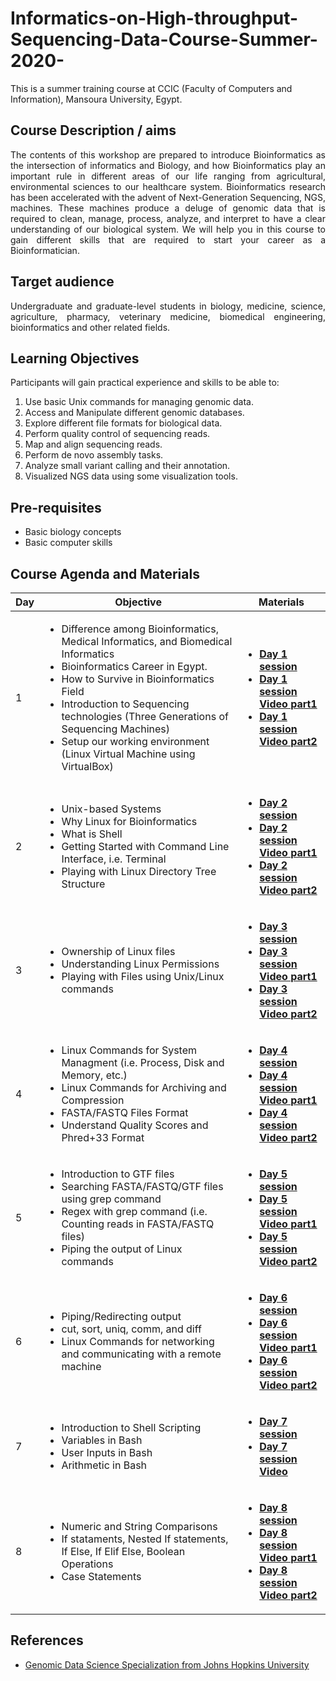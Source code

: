 # Informatics-on-High-throughput-Sequencing-Data-Course-Summer-2020-
This is a summer training course at CCIC (Faculty of Computers and Information), Mansoura University, Egypt. 
## Course Description / aims
<p align="justify">
The contents of this workshop are prepared to introduce Bioinformatics as the intersection of informatics and Biology, and how Bioinformatics play an important rule in different areas of our life ranging from agricultural, environmental sciences to our healthcare system. Bioinformatics research has been accelerated with the advent of Next-Generation Sequencing, NGS, machines. These machines produce a deluge of genomic data that is required to clean, manage, process, analyze, and interpret to have a clear understanding of our biological system. We will help you in this course to gain different skills that are required to start your career as a Bioinformatician.</p>

## Target audience
<p align="justify">
Undergraduate and graduate-level students in biology, medicine, science, agriculture, pharmacy, veterinary medicine, biomedical engineering, bioinformatics and other related fields.</p>

## Learning Objectives
<p align="justify">
  Participants will gain practical experience and skills to be able to: 
  <ol>
    <li> Use basic Unix commands for managing genomic data. </li>
    <li> Access and Manipulate different genomic databases. </li>
    <li> Explore different file formats for biological data. </li>
    <li> Perform quality control of sequencing reads. </li>
    <li> Map and align sequencing reads. </li>
    <li> Perform de novo assembly tasks. </li>
    <li> Analyze small variant calling and their annotation. </li>
    <li> Visualized NGS data using some visualization tools.</li> </ol> </p>
    
## Pre-requisites
<p align="justify"> 
  <ul>
    <li> Basic biology concepts </li>
    <li> Basic computer skills </li>
  </ul> </p>

## Course Agenda and Materials 
   <table>  
        <thead>
           <th> Day </th>
           <th> Objective </th>
           <th> Materials </th>
        </thead>
        <tr>
            <td> 1 </td>
            <td> <ul>  <li> Difference among Bioinformatics, Medical Informatics, and Biomedical Informatics </li>
                       <li> Bioinformatics Career in Egypt. </li>
                       <li> How to Survive in Bioinformatics Field </li>
                       <li> Introduction to Sequencing technologies (Three Generations of Sequencing Machines) </li>
                       <li> Setup our working environment (Linux Virtual Machine using VirtualBox) </li>
                 </ul>
              </td>
            <td> 
              <ul>
                <li> <a href="Day1.pdf"> <b> Day 1 session </b></a> </li>
                <li> <a href="https://www.youtube.com/watch?v=7TPOgk5WsZ0"> <b> Day 1 session Video part1 </b></a> </li>
                <li> <a href="https://www.youtube.com/watch?v=s5em8kJaYbA"> <b> Day 1 session Video part2 </b></a></td> </li>
               </ul>
        </tr>
          <tr>
            <td> 2 </td>
            <td> <ul>  <li> Unix-based Systems </li>
                       <li> Why Linux for Bioinformatics </li>
                       <li> What is Shell </li>
                       <li> Getting Started with Command Line Interface, i.e. Terminal </li>
                       <li> Playing with Linux Directory Tree Structure </li>
                 </ul>
              </td>
            <td> 
              <ul>
                <li> <a href="Day2.pdf"> <b> Day 2 session </b></a> </li>
                <li> <a href="https://www.youtube.com/watch?v=M1R2qsREo2w"> <b> Day 2 session Video part1 </b></a> </li>
                <li> <a href="https://www.youtube.com/watch?v=cYyAwB992Rg"> <b> Day 2 session Video part2 </b></a></td> </li>
               </ul>
        </tr>
          <tr>
            <td> 3 </td>
            <td> 
                 <ul>  <li> Ownership of Linux files </li>
                       <li> Understanding Linux Permissions  </li>
                       <li> Playing with Files using Unix/Linux commands </li>      
                 </ul>
              </td>
            <td> 
              <ul>
                <li> <a href="Day3.pdf"> <b> Day 3 session </b></a> </li>
                <li> <a href="https://www.youtube.com/watch?v=ManpwTWky28"> <b> Day 3 session Video part1 </b></a> </li>
                <li> <a href="https://www.youtube.com/watch?v=wd3IPimxGek"> <b> Day 3 session Video part2 </b></a></td> </li>
               </ul>
        </tr>
        <tr>
            <td> 4 </td>
            <td> 
                 <ul>  <li> Linux Commands for System Managment (i.e. Process, Disk and Memory, etc.) </li>
                       <li> Linux Commands for Archiving and Compression  </li>
                       <li> FASTA/FASTQ Files Format </li>
                       <li> Understand Quality Scores and Phred+33 Format </li>
                 </ul>
              </td>
            <td> 
              <ul>
                <li> <a href="Day4.pdf"> <b> Day 4 session </b></a> </li>
                <li> <a href="https://www.youtube.com/watch?v=WCp5DqdN4_U"> <b> Day 4 session Video part1 </b></a> </li>
                <li> <a href="https://www.youtube.com/watch?v=3RtP0JGIwbI"> <b> Day 4 session Video part2 </b></a></td> </li>
               </ul>
        </tr>
            <tr>
            <td> 5 </td>
            <td> 
                 <ul>  
                       <li> Introduction to GTF files </li>
                       <li> Searching FASTA/FASTQ/GTF files using grep command </li>
                       <li> Regex with grep command (i.e. Counting reads in FASTA/FASTQ files) </li>
                       <li> Piping the output of Linux commands </li>
                 </ul>
              </td>
            <td> 
              <ul>
                <li> <a href="Day5.pdf"> <b> Day 5 session </b></a> </li>
                <li> <a href="https://www.youtube.com/watch?v=g6SqsW2L_MM"> <b> Day 5 session Video part1 </b></a> </li>
                <li> <a href="https://www.youtube.com/watch?v=bOpmzcXxa9U&lc=Ugy0D78wxukit4eFVjF4AaABAg"> <b> Day 5 session Video part2 </b></a></td> </li>
               </ul>
        </tr>

 <tr>
            <td> 6 </td>
            <td> 
                 <ul>  
                       <li> Piping/Redirecting output </li>
                       <li> cut, sort, uniq, comm, and diff </li>
                       <li> Linux Commands for networking and communicating with a remote machine </li>
                 </ul>
              </td>
            <td> 
              <ul>
                <li> <a href="Day6.pdf"> <b> Day 6 session </b></a> </li>
                <li> <a href="https://www.youtube.com/watch?v=F_2436Xm9yk"> <b> Day 6 session Video part1 </b></a> </li>
                <li> <a href="https://www.youtube.com/watch?v=SfrAvgWY5y4"> <b> Day 6 session Video part2 </b></a></td> </li>
               </ul>
        </tr>
 <tr>
            <td> 7 </td>
            <td> 
                 <ul>  
                       <li> Introduction to Shell Scripting </li>
                       <li> Variables in Bash </li>
                       <li> User Inputs in Bash </li>
                       <li> Arithmetic in Bash </li>
                 </ul>
              </td>
            <td> 
              <ul>
                <li> <a href="Day7.pdf"> <b> Day 7 session </b></a> </li>
                <li> <a href="https://www.youtube.com/watch?v=P1mi2Yo5M8s"> <b> Day 7 session Video </b></a> </li>
               </ul>
        </tr>
 <tr>
            <td> 8 </td>
            <td> 
                 <ul>  
                       <li> Numeric and String Comparisons </li>
                       <li> If stataments, Nested If statements, If Else, If Elif Else, Boolean Operations </li>
                       <li> Case Statements </li>
                 </ul>
              </td>
            <td> 
              <ul>
                <li> <a href="Day8.pdf"> <b> Day 8 session </b></a> </li>
                <li> <a href="https://www.youtube.com/watch?v=PgZdaejlnnc"> <b> Day 8 session Video part1 </b></a> </li>
                <li> <a href="https://www.youtube.com/watch?v=wKvC9-EoTws"> <b> Day 8 session Video part2 </b></a></td> </li> 
               </ul>
        </tr>

   </table>
   
   ## References 
   <ul>
  <li>   <a href="https://www.coursera.org/specializations/genomic-data-science"> Genomic Data Science Specialization from Johns Hopkins University</a>   </li>
  
  
   </ul>
